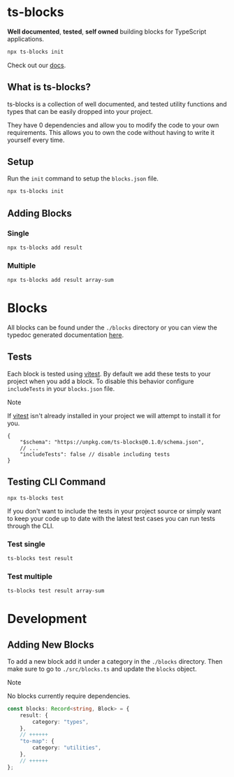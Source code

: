 # ts-blocks

**Well documented**, **tested**, **self owned** building blocks for TypeScript applications.

```bash
npx ts-blocks init
```

Check out our [docs](https://ieedan.github.io/ts-blocks/).

## What is ts-blocks?

ts-blocks is a collection of well documented, and tested utility functions and types that can be easily dropped into your project.

They have 0 dependencies and allow you to modify the code to your own requirements. This allows you to own the code without having to write it yourself every time.

## Setup

Run the `init` command to setup the `blocks.json` file.

```bash
npx ts-blocks init
```

## Adding Blocks

### Single

```bash
npx ts-blocks add result
```

### Multiple

```bash
npx ts-blocks add result array-sum
```

# Blocks

All blocks can be found under the `./blocks` directory or you can view the typedoc generated documentation [here](https://ieedan.github.io/ts-blocks/).

## Tests

Each block is tested using [vitest](https://vitest.dev/). By default we add these tests to your project when you add a block. To disable this behavior configure `includeTests` in your `blocks.json` file.

> [!NOTE]
> If [vitest](https://vitest.dev/) isn't already installed in your project we will attempt to install it for you.

```jsonc
{
	"$schema": "https://unpkg.com/ts-blocks@0.1.0/schema.json",
	// ...
	"includeTests": false // disable including tests
}
```

## Testing CLI Command

```
npx ts-blocks test
```

If you don't want to include the tests in your project source or simply want to keep your code up to date with the latest test cases you can run tests through the CLI.

### Test single

```bash
ts-blocks test result
```

### Test multiple

```bash
ts-blocks test result array-sum
```

# Development

## Adding New Blocks

To add a new block add it under a category in the `./blocks` directory. Then make sure to go to `./src/blocks.ts` and update the `blocks` object.

> [!NOTE]
> No blocks currently require dependencies.

```ts
const blocks: Record<string, Block> = {
	result: {
		category: "types",
	},
	// ++++++
	"to-map": {
		category: "utilities",
	},
	// ++++++
};
```
